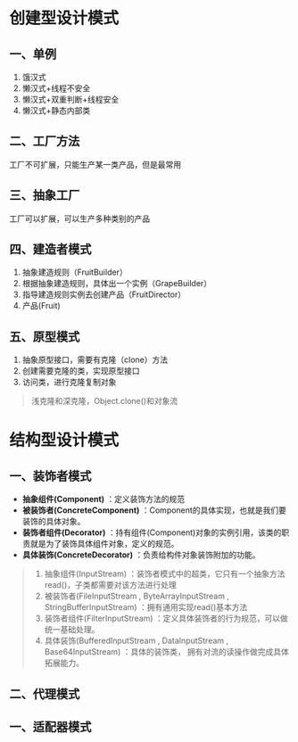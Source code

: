 # 创建型设计模式

## 一、单例
 1. 饿汉式
 2. 懒汉式+线程不安全
 3. 懒汉式+双重判断+线程安全
 4. 懒汉式+静态内部类
 

## 二、工厂方法
工厂不可扩展，只能生产某一类产品，但是最常用

## 三、抽象工厂
工厂可以扩展，可以生产多种类别的产品

## 四、建造者模式
1. 抽象建造规则（FruitBuilder）
2. 根据抽象建造规则，具体出一个实例（GrapeBuilder）
3. 指导建造规则实例去创建产品（FruitDirector）
4. 产品(Fruit)

## 五、原型模式
1. 抽象原型接口，需要有克隆（clone）方法
2. 创建需要克隆的类，实现原型接口
3. 访问类，进行克隆复制对象
> 浅克隆和深克隆，Object.clone()和对象流

# 结构型设计模式

## 一、装饰者模式
- **抽象组件(Component)** ：定义装饰方法的规范
- **被装饰者(ConcreteComponent)** ：Component的具体实现，也就是我们要装饰的具体对象。
- **装饰者组件(Decorator)** ：持有组件(Component)对象的实例引用，该类的职责就是为了装饰具体组件对象，定义的规范。
- **具体装饰(ConcreteDecorator)** ：负责给构件对象装饰附加的功能。
> 1. 抽象组件(InputStream) ：装饰者模式中的超类，它只有一个抽象方法read()，子类都需要对该方法进行处理
> 2. 被装饰者(FileInputStream , ByteArrayInputStream , StringBufferInputStream) ：拥有通用实现read()基本方法
> 3. 装饰者组件(FilterInputStream) ：定义具体装饰者的行为规范，可以做统一基础处理。
> 4. 具体装饰(BufferedInputStream , DataInputStream , Base64InputStream) ：具体的装饰类，
拥有对流的读操作做完成具体拓展能力。

## 二、代理模式
## 一、适配器模式



